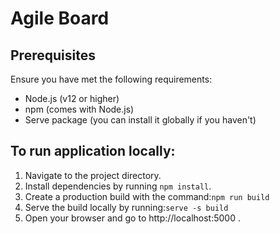 # Agile Board

## Prerequisites

Ensure you have met the following requirements:

- Node.js (v12 or higher)
- npm (comes with Node.js)
- Serve package (you can install it globally if you haven't)

## To run application locally:

1. Navigate to the project directory.
2. Install dependencies by running ```npm install```.
3. Create a production build with the command:```npm run build```
5. Serve the build locally by running:```serve -s build```
6. Open your browser and go to http://localhost:5000 .

